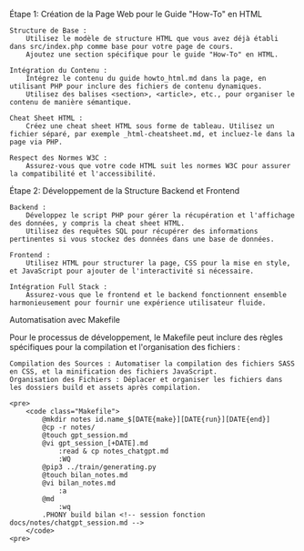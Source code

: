 Étape 1: Création de la Page Web pour le Guide "How-To" en HTML

    Structure de Base :
        Utilisez le modèle de structure HTML que vous avez déjà établi dans src/index.php comme base pour votre page de cours.
        Ajoutez une section spécifique pour le guide "How-To" en HTML.

    Intégration du Contenu :
        Intégrez le contenu du guide howto_html.md dans la page, en utilisant PHP pour inclure des fichiers de contenu dynamiques.
        Utilisez des balises <section>, <article>, etc., pour organiser le contenu de manière sémantique.

    Cheat Sheet HTML :
        Créez une cheat sheet HTML sous forme de tableau. Utilisez un fichier séparé, par exemple _html-cheatsheet.md, et incluez-le dans la page via PHP.

    Respect des Normes W3C :
        Assurez-vous que votre code HTML suit les normes W3C pour assurer la compatibilité et l'accessibilité.

Étape 2: Développement de la Structure Backend et Frontend

    Backend :
        Développez le script PHP pour gérer la récupération et l'affichage des données, y compris la cheat sheet HTML.
        Utilisez des requêtes SQL pour récupérer des informations pertinentes si vous stockez des données dans une base de données.

    Frontend :
        Utilisez HTML pour structurer la page, CSS pour la mise en style, et JavaScript pour ajouter de l'interactivité si nécessaire.

    Intégration Full Stack :
        Assurez-vous que le frontend et le backend fonctionnent ensemble harmonieusement pour fournir une expérience utilisateur fluide.

Automatisation avec Makefile

Pour le processus de développement, le Makefile peut inclure des règles spécifiques pour la compilation et l'organisation des fichiers :

    Compilation des Sources : Automatiser la compilation des fichiers SASS en CSS, et la minification des fichiers JavaScript.
    Organisation des Fichiers : Déplacer et organiser les fichiers dans les dossiers build et assets après compilation.

    <pre>
        <code class="Makefile">
            @mkdir notes id.name_$[DATE{make}][DATE{run}][DATE{end}]
            @cp -r notes/
            @touch gpt_session.md
            @vi gpt_session_[+DATE].md
                :read & cp notes_chatgpt.md
                :WQ
            @pip3 ../train/generating.py
            @touch bilan_notes.md
            @vi bilan_notes.md
                :a
            @md
                :wq
            .PHONY build bilan <!-- session fonction docs/notes/chatgpt_session.md -->
        </code>
    <pre>
            